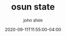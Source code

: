 ---
date: 2020-09-11T11:55:00-04:00
title: "osun state"
ab: ""
seo_title: "List of all current and former osun state senators"
description: List of all current and former osun state senators
author: john shim
url: /nigeria/osun/
weight: 1
---
